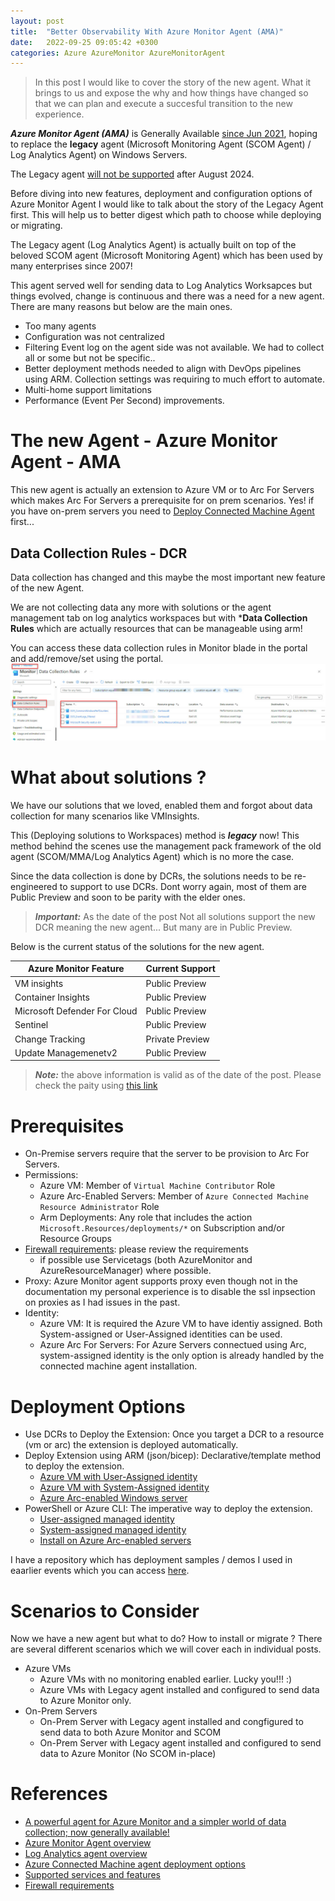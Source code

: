 ```yaml
---
layout: post
title:  "Better Observability With Azure Monitor Agent (AMA)"
date:   2022-09-25 09:05:42 +0300
categories: Azure AzureMonitor AzureMonitorAgent 
---
```

> In this post I would like to cover the story of the new agent. What it brings to us and expose the why and how things have changed so that we can plan and execute a succesful transition to the new experience.

***Azure Monitor Agent (AMA)*** is Generally Available [since Jun 2021](https://techcommunity.microsoft.com/t5/azure-observability-blog/a-powerful-agent-for-azure-monitor-and-a-simpler-world-of-data/ba-p/2443285), hoping to replace the **legacy** agent (Microsoft Monitoring Agent (SCOM Agent) / Log Analytics Agent) on Windows Servers.

The Legacy agent [will not be supported](https://learn.microsoft.com/en-us/azure/azure-monitor/agents/agents-overview) after August 2024.

Before diving into new features, deployment and configuration options of Azure Monitor Agent I would like to talk about the story of the Legacy Agent first. This will help us to better digest which path to choose while deploying or migrating.

The Legacy agent (Log Analytics Agent) is actually built on top of the beloved SCOM agent (Microsoft Monitoring Agent) which has been used by many enterprises since 2007! 

This agent served well for sending data to Log Analytics Worksapces but things evolved, change is continuous and there was a need for a new agent. There are many reasons but below are the main ones.
- Too many agents
- Configuration was not centralized
- Filtering Event log on the agent side was not available. We had to collect all or some but not be specific..
- Better deployment methods needed to align with DevOps pipelines using ARM. Collection settings was requiring to much effort to automate.
- Multi-home support limitations
- Performance (Event Per Second) improvements.

# The new Agent - Azure Monitor Agent - AMA
This new agent is actually an extension to Azure VM or to Arc For Servers which makes Arc For Servers a prerequisite for on prem scenarios. Yes! if you have on-prem servers you need to [Deploy Connected Machine Agent](https://learn.microsoft.com/en-us/azure/azure-arc/servers/deployment-options) first... 

## Data Collection Rules - DCR
Data collection has changed and this maybe the most important new feature of the new Agent.

We are not collecting data any more with solutions or the agent management tab on log analytics workspaces but with ***Data Collection Rules** which are actually resources that can be manageable using arm! 

You can access these data collection rules in Monitor blade in the portal and add/remove/set using the portal.
![DCR](/assets/images/22-09-25-Better-Observability-With-AzureMonitorAgent/dcr-1.jpg)

# What about solutions ? 
We have our solutions that we loved, enabled them and forgot about data collection for many scenarios like VMInsights. 

This (Deploying solutions to Workspaces) method is ***legacy*** now! This method behind the scenes use the management pack framework of the old agent (SCOM/MMA/Log Analytics Agent) which is no more the case.

Since the data collection is done by DCRs, the solutions needs to be re-engineered to support to use DCRs. Dont worry again, most of them are Public Preview and soon to be parity with the elder ones.

>***Important:***  As the date of the post Not all solutions support the new DCR meaning the new agent... But many are in Public Preview.

Below is the current status of the solutions for the new agent.

| Azure Monitor Feature        | Current Support  |
|------------------------------|------------------|
| VM insights                  | Public Preview   |
| Container Insights           | Public Preview   |
| Microsoft Defender For Cloud | Public Preview   |
| Sentinel                     | Public Preview   |
| Change Tracking              | Private Preview  |
| Update Managemenetv2         | Public Preview   |

>***Note:*** the above information is valid as of the date of the post. Please check the paity using [this link](https://learn.microsoft.com/en-us/azure/azure-monitor/agents/agents-overview#supported-services-and-features)

# Prerequisites

- On-Premise servers require that the server to be provision to Arc For Servers. 
 - Permissions: 
    - Azure VM: Member of ```Virtual Machine Contributor``` Role
    - Azure Arc-Enabled Servers: Member of ```Azure Connected Machine Resource Administrator``` Role
    - Arm Deployments: Any role that includes the action ```Microsoft.Resources/deployments/*``` on Subscription and/or Resource Groups
- [Firewall requirements](https://learn.microsoft.com/en-us/azure/azure-monitor/agents/azure-monitor-agent-data-collection-endpoint?tabs=PowerShellWindows#firewall-requirements): please review the requirements 
    - if possible use Servicetags (both AzureMonitor and AzureResourceManager) where possible.
- Proxy: Azure Monitor agent supports proxy even though not in the documentation my personal experience is to disable the ssl inpsection on proxies as I had issues in the past.
- Identity: 
    - Azure VM: It is required the Azure VM to have identiy assigned. Both System-assigned or User-Assigned identities can be used. 
    - Azure Arc For Servers: For Azure Servers connectued using Arc, system-assigned identity is the only option is already handled by the connected machine agent installation.

# Deployment Options

- Use DCRs to Deploy the Extension: Once you target a DCR to a resource (vm or arc) the extension is deployed automatically.
- Deploy Extension using ARM (json/bicep): Declarative/template method to deploy the extension.
    - [Azure VM with User-Assigned identity](https://learn.microsoft.com/en-us/azure/azure-monitor/agents/resource-manager-agent?tabs=json#user-assigned-managed-identity-recommended)
    - [Azure VM with System-Assigned identity](https://learn.microsoft.com/en-us/azure/azure-monitor/agents/resource-manager-agent?tabs=json#system-assigned-managed-identity)
    - [Azure Arc-enabled Windows server](https://learn.microsoft.com/en-us/azure/azure-monitor/agents/resource-manager-agent?tabs=bicep#azure-arc-enabled-windows-server)
- PowerShell or Azure CLI: The imperative way to deploy the extension. 
    - [User-assigned managed identity](https://learn.microsoft.com/en-us/azure/azure-monitor/agents/azure-monitor-agent-manage?tabs=ARMAgentPowerShell%2CPowerShellWindows%2CPowerShellWindowsArc%2CCLIWindows%2CCLIWindowsArc#user-assigned-managed-identity)
    - [System-assigned managed identity](https://learn.microsoft.com/en-us/azure/azure-monitor/agents/azure-monitor-agent-manage?tabs=ARMAgentPowerShell%2CPowerShellWindows%2CPowerShellWindowsArc%2CCLIWindows%2CCLIWindowsArc#system-assigned-managed-identity)
    - [Install on Azure Arc-enabled servers](https://learn.microsoft.com/en-us/azure/azure-monitor/agents/azure-monitor-agent-manage?tabs=ARMAgentPowerShell%2CPowerShellWindows%2CPowerShellWindowsArc%2CCLIWindows%2CCLIWindowsArc#install-on-azure-arc-enabled-servers)

I have a repository which has deployment samples / demos I used in eaarlier events which you can access [here](https://github.com/emrgcl/EnableAMA). 

# Scenarios to Consider
Now we have a new agent but what to do? How to install or migrate ? There are several different scenarios which we will cover each in individual posts.

- Azure VMs
    - Azure VMs with no monitoring enabled earlier. Lucky you!!! :)
    - Azure VMs with Legacy agent installed and configured to send data to Azure Monitor only.
- On-Prem Servers
    - On-Prem Server with Legacy agent installed and congfigured to send data to both Azure Monitor and SCOM
    - On-Prem Server with Legacy agent installed and configured to send data to Azure Monitor (No SCOM in-place)

# References

- [A powerful agent for Azure Monitor and a simpler world of data collection; now generally available!](https://techcommunity.microsoft.com/t5/azure-observability-blog/a-powerful-agent-for-azure-monitor-and-a-simpler-world-of-data/ba-p/2443285)
- [Azure Monitor Agent overview](https://learn.microsoft.com/en-us/azure/azure-monitor/agents/agents-overview)
- [Log Analytics agent overview](https://learn.microsoft.com/en-us/azure/azure-monitor/agents/log-analytics-agent)
- [Azure Connected Machine agent deployment options
](https://learn.microsoft.com/en-us/azure/azure-arc/servers/deployment-options)
- [Supported services and features](https://learn.microsoft.com/en-us/azure/azure-monitor/agents/agents-overview#supported-services-and-features)
- [Firewall requirements](https://learn.microsoft.com/en-us/azure/azure-monitor/agents/azure-monitor-agent-data-collection-endpoint?tabs=PowerShellWindows#firewall-requirements)
